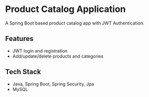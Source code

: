 # Product Catalog Application

A Spring Boot based product catalog app with JWT Authentication.

## Features
- JWT login and registration
- Add/update/delete products and categories


## Tech Stack
- Java, Spring Boot, Spring Security, Jpa
- MySQL
